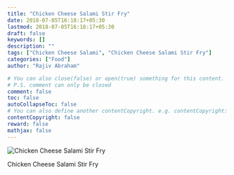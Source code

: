 ```yaml
---
title: "Chicken Cheese Salami Stir Fry"
date: 2018-07-05T16:18:17+05:30
lastmod: 2018-07-05T16:18:17+05:30
draft: false
keywords: []
description: ""
tags: ["Chicken Cheese Salami", "Chicken Cheese Salami Stir Fry"]
categories: ["Food"]
author: "Rajiv Abraham"

# You can also close(false) or open(true) something for this content.
# P.S. comment can only be closed
comment: false
toc: false
autoCollapseToc: false
# You can also define another contentCopyright. e.g. contentCopyright: "This is another copyright."
contentCopyright: false
reward: false
mathjax: false
---
```


![Chicken Cheese Salami Stir Fry](https://res.cloudinary.com/abraham/image/upload/v1530787565/IMG_20180705_135120.jpg "Chicken Cheese Salami Stir Fry")

Chicken Cheese Salami Stir Fry